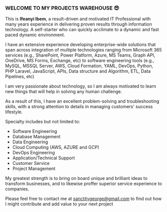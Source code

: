 ### WELCOME TO MY PROJECTS WAREHOUSE 😎

This is <b> Ifeanyi Ibem</b>, a result-driven and motivated IT Professional with many years experience in delivering proven results through information technology. A self-starter who can quickly acclimate to a dynamic and fast paced dynamic environment.

I have an extensive experience developing enterprise-wide solutions that span across integration of multiple technologies ranging from Microsoft 365 services 
(e.g., SharePoint, Power Platform, Azure, MS Teams, Graph API, OneDrive, MS Forms, Exchange, etc) to software engineering tools 
(e.g., MySQL, MSSQL Server, AWS, Cloud Formation, YAML, DevOps, Python, PHP Laravel, JavaScript, APIs, Data structure and Algorithm, ETL, Data Pipelines, etc)

I am very passionate about technology, so I am always motivated to learn new things that will help in solving any human challenge. 

As a result of this, I have an excellent problem-solving and troubleshooting skills, with a strong attention to details in managing customers' success lifestyle. 

Specialty includes but not limited to: 

- Software Engineering
- Database Management
- Data Engineering
- Cloud Computing (AWS, AZURE and GCP)
- DevOps Engineering
- Application/Technical Support
- Customer Service
- Project Management 

My greatest strength is to bring on board unique and brilliant ideas to transform businesses, and to likewise proffer superior service experience to companies.

Please feel free to contact me at sanctitygeorge@gmail.com to find out how I might contribute and add value to your next project
